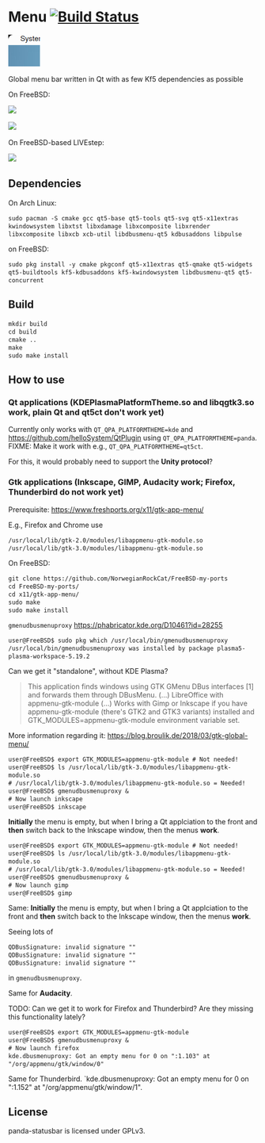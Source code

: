 # Menu [![Build Status](https://api.cirrus-ci.com/github/helloSystem/Menu.svg)](https://cirrus-ci.com/github/helloSystem/Menu)

![](Menubar.png)

Global menu bar written in Qt with as few Kf5 dependencies as possible

On FreeBSD:

![](https://user-images.githubusercontent.com/2480569/95656631-f4898400-0b0f-11eb-8337-f9041f75cb20.png)

![](https://user-images.githubusercontent.com/2480569/94789725-96ed8d00-03d5-11eb-95e8-7f17f6166de4.png)

On FreeBSD-based LIVEstep:

![](https://user-images.githubusercontent.com/2480569/94831116-d8912e80-03fb-11eb-9f89-e11f50a49571.png)

## Dependencies

On Arch Linux:

```
sudo pacman -S cmake gcc qt5-base qt5-tools qt5-svg qt5-x11extras kwindowsystem libxtst libxdamage libxcomposite libxrender libxcomposite libxcb xcb-util libdbusmenu-qt5 kdbusaddons libpulse
```

on FreeBSD:

```
sudo pkg install -y cmake pkgconf qt5-x11extras qt5-qmake qt5-widgets qt5-buildtools kf5-kdbusaddons kf5-kwindowsystem libdbusmenu-qt5 qt5-concurrent
```

## Build

```
mkdir build
cd build
cmake ..
make
sudo make install
```
## How to use

### Qt applications (KDEPlasmaPlatformTheme.so and libqgtk3.so work, plain Qt and qt5ct don't work yet)

Currently only works with `QT_QPA_PLATFORMTHEME=kde` and https://github.com/helloSystem/QtPlugin using `QT_QPA_PLATFORMTHEME=panda`. FIXME: Make it work with e.g., `QT_QPA_PLATFORMTHEME=qt5ct`.

For this, it would probably need to support the __Unity protocol__?

### Gtk applications (Inkscape, GIMP, Audacity work; Firefox, Thunderbird do not work yet)

Prerequisite: https://www.freshports.org/x11/gtk-app-menu/

E.g., Firefox and Chrome use

```
/usr/local/lib/gtk-2.0/modules/libappmenu-gtk-module.so
/usr/local/lib/gtk-3.0/modules/libappmenu-gtk-module.so
```

On FreeBSD:

```
git clone https://github.com/NorwegianRockCat/FreeBSD-my-ports
cd FreeBSD-my-ports/
cd x11/gtk-app-menu/
sudo make
sudo make install
```

`gmenudbusmenuproxy` https://phabricator.kde.org/D10461?id=28255

```
user@FreeBSD$ sudo pkg which /usr/local/bin/gmenudbusmenuproxy 
/usr/local/bin/gmenudbusmenuproxy was installed by package plasma5-plasma-workspace-5.19.2
```

Can we get it "standalone", without KDE Plasma?

> This application finds windows using GTK GMenu DBus interfaces [1] and forwards them through DBusMenu. (...) 
> LibreOffice with appmenu-gtk-module (...)
> Works with Gimp or Inkscape if you have appmenu-gtk-module (there's GTK2 and GTK3 variants) installed and GTK_MODULES=appmenu-gtk-module environment variable set.

More information regarding it: https://blog.broulik.de/2018/03/gtk-global-menu/

```
user@FreeBSD$ export GTK_MODULES=appmenu-gtk-module # Not needed!
user@FreeBSD$ ls /usr/local/lib/gtk-3.0/modules/libappmenu-gtk-module.so
# /usr/local/lib/gtk-3.0/modules/libappmenu-gtk-module.so = Needed!
user@FreeBSD$ gmenudbusmenuproxy &
# Now launch inkscape
user@FreeBSD$ inkscape
```

__Initially__ the menu is empty, but when I bring a Qt applciation to the front and __then__ switch back to the Inkscape window, then the menus __work__.

```
user@FreeBSD$ export GTK_MODULES=appmenu-gtk-module # Not needed!
user@FreeBSD$ ls /usr/local/lib/gtk-3.0/modules/libappmenu-gtk-module.so
# /usr/local/lib/gtk-3.0/modules/libappmenu-gtk-module.so = Needed!
user@FreeBSD$ gmenudbusmenuproxy &
# Now launch gimp
user@FreeBSD$ gimp
```

Same: __Initially__ the menu is empty, but when I bring a Qt applciation to the front and __then__ switch back to the Inkscape window, then the menus __work__.

Seeing lots of

```
QDBusSignature: invalid signature ""
QDBusSignature: invalid signature ""
QDBusSignature: invalid signature ""
```

in `gmenudbusmenuproxy`.


Same for __Audacity__.

TODO: Can we get it to work for Firefox and Thunderbird? Are they missing this functionality lately?

```
user@FreeBSD$ export GTK_MODULES=appmenu-gtk-module
user@FreeBSD$ gmenudbusmenuproxy &
# Now launch firefox
kde.dbusmenuproxy: Got an empty menu for 0 on ":1.103" at "/org/appmenu/gtk/window/0"
```

Same for Thunderbird. `kde.dbusmenuproxy: Got an empty menu for 0 on ":1.152" at "/org/appmenu/gtk/window/1".





## License

panda-statusbar is licensed under GPLv3.
